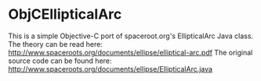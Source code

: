 ObjCEllipticalArc
=================

This is a simple Objective-C port of spaceroot.org's EllipticalArc Java class.
The theory can be read here: http://www.spaceroots.org/documents/ellipse/elliptical-arc.pdf
The original source code can be found here: http://www.spaceroots.org/documents/ellipse/EllipticalArc.java

